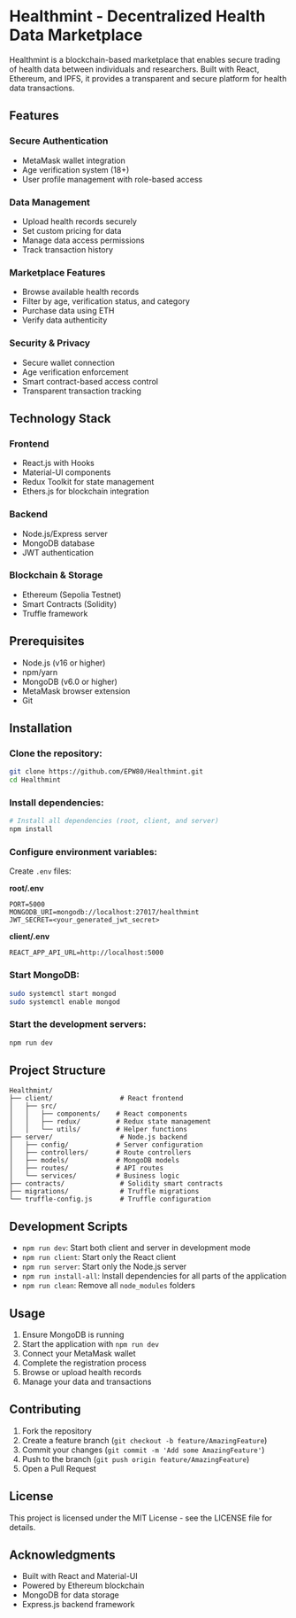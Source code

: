 # Healthmint - Decentralized Health Data Marketplace

Healthmint is a blockchain-based marketplace that enables secure trading of health data between individuals and researchers. Built with React, Ethereum, and IPFS, it provides a transparent and secure platform for health data transactions.

## Features

### Secure Authentication

- MetaMask wallet integration
- Age verification system (18+)
- User profile management with role-based access

### Data Management

- Upload health records securely
- Set custom pricing for data
- Manage data access permissions
- Track transaction history

### Marketplace Features

- Browse available health records
- Filter by age, verification status, and category
- Purchase data using ETH
- Verify data authenticity

### Security & Privacy

- Secure wallet connection
- Age verification enforcement
- Smart contract-based access control
- Transparent transaction tracking

## Technology Stack

### Frontend

- React.js with Hooks
- Material-UI components
- Redux Toolkit for state management
- Ethers.js for blockchain integration

### Backend

- Node.js/Express server
- MongoDB database
- JWT authentication

### Blockchain & Storage

- Ethereum (Sepolia Testnet)
- Smart Contracts (Solidity)
- Truffle framework

## Prerequisites

- Node.js (v16 or higher)
- npm/yarn
- MongoDB (v6.0 or higher)
- MetaMask browser extension
- Git

## Installation

### Clone the repository:

```bash
git clone https://github.com/EPW80/Healthmint.git
cd Healthmint
```

### Install dependencies:

```bash
# Install all dependencies (root, client, and server)
npm install
```

### Configure environment variables:

Create `.env` files:

**root/.env**

```env
PORT=5000
MONGODB_URI=mongodb://localhost:27017/healthmint
JWT_SECRET=<your_generated_jwt_secret>
```

**client/.env**

```env
REACT_APP_API_URL=http://localhost:5000
```

### Start MongoDB:

```bash
sudo systemctl start mongod
sudo systemctl enable mongod
```

### Start the development servers:

```bash
npm run dev
```

## Project Structure

```
Healthmint/
├── client/                 # React frontend
│   ├── src/
│   │   ├── components/    # React components
│   │   ├── redux/         # Redux state management
│   │   └── utils/         # Helper functions
├── server/                 # Node.js backend
│   ├── config/            # Server configuration
│   ├── controllers/       # Route controllers
│   ├── models/            # MongoDB models
│   ├── routes/            # API routes
│   └── services/          # Business logic
├── contracts/              # Solidity smart contracts
├── migrations/             # Truffle migrations
└── truffle-config.js       # Truffle configuration
```

## Development Scripts

- `npm run dev`: Start both client and server in development mode
- `npm run client`: Start only the React client
- `npm run server`: Start only the Node.js server
- `npm run install-all`: Install dependencies for all parts of the application
- `npm run clean`: Remove all `node_modules` folders

## Usage

1. Ensure MongoDB is running
2. Start the application with `npm run dev`
3. Connect your MetaMask wallet
4. Complete the registration process
5. Browse or upload health records
6. Manage your data and transactions

## Contributing

1. Fork the repository
2. Create a feature branch (`git checkout -b feature/AmazingFeature`)
3. Commit your changes (`git commit -m 'Add some AmazingFeature'`)
4. Push to the branch (`git push origin feature/AmazingFeature`)
5. Open a Pull Request

## License

This project is licensed under the MIT License - see the LICENSE file for details.

## Acknowledgments

- Built with React and Material-UI
- Powered by Ethereum blockchain
- MongoDB for data storage
- Express.js backend framework
